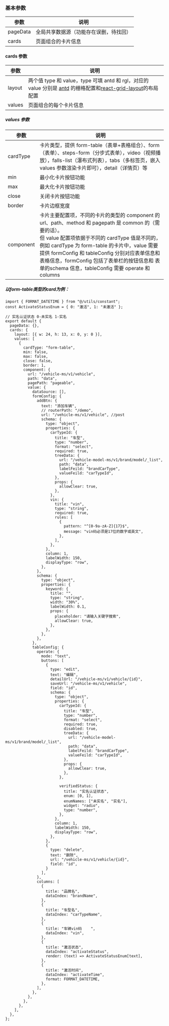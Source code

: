 ### 基本参数

| 参数     | 说明                                   |
| -------- | -------------------------------------- |
| pageData | 全局共享数据源（功能存在误删，待找回） |
| cards    | 页面组合的卡片信息                     |

#### cards 参数

| 参数   | 说明                                                                                                                                                                                                                 |
| ------ | -------------------------------------------------------------------------------------------------------------------------------------------------------------------------------------------------------------------- |
| layout | 两个值 type 和 value，type 可填 antd 和 rgl，对应的 value 分别是 [antd](https://4x.ant.design/components/grid-cn/) 的栅格配置和[react-grid-layout](https://github.com/react-grid-layout/react-grid-layout)的布局配置 |
| values | 页面组合的每个卡片信息                                                                                                                                                                                               |

##### values 参数

| 参数      | 说明                                                                                                                                                                                                                                                                                                                                                                                                           |
| --------- | -------------------------------------------------------------------------------------------------------------------------------------------------------------------------------------------------------------------------------------------------------------------------------------------------------------------------------------------------------------------------------------------------------------- |
| cardType  | 卡片类型，提供 form-table（表单+表格组合）、form（表单）、steps-form（分步式表单），video（视频播放），falls-list（瀑布式列表），tabs（多标签页，嵌入 values 参数渲染卡片即可），detail（详情页）等                                                                                                                                                                                                            |
| min       | 最小化卡片按钮功能                                                                                                                                                                                                                                                                                                                                                                                             |
| max       | 最大化卡片按钮功能                                                                                                                                                                                                                                                                                                                                                                                             |
| close     | 关闭卡片按钮功能                                                                                                                                                                                                                                                                                                                                                                                               |
| border    | 卡片边框宽度                                                                                                                                                                                                                                                                                                                                                                                                   |
| component | 卡片主要配置项，不同的卡片的类型的 component 的 url、path、method 和 pagepath 是 common 的（需要的话）。</br>但 value 配置项依据于不同的 cardType 值是不同的，例如 cardType 为 form-table 的卡片中，value 需要提供 formConfig 和 tableConfig 分别对应表单信息和表格信息，formConfig 包括了表单栏的按钮信息和 表单的schema 信息，tableConfig 需要 operate 和 columns |

##### 以form-table类型的card为例：

```
import { FORMAT_DATETIME } from "@/utils/constant";
const ActivateStatusEnum = { 0: "激活", 1: "未激活" };

// 实名认证状态 0-未实名 1-实名
export default {
  pageData: {},
  cards: {
    layout: [{ w: 24, h: 13, x: 0, y: 0 }],
    values: [
      {
        cardType: "form-table",
        min: false,
        max: false,
        close: false,
        border: 1,
        component: {
          url: "/vehicle-ms/v1/vehicle",
          path: "data",
          pagePath: "pageable",
          value: {
            dataSource: [],
            formConfig: {
              addBtn: {
                text: "添加车辆",
                // routerPath: "/demo",
                url: "/vehicle-ms/v1/vehicle", //post
                schema: {
                  type: "object",
                  properties: {
                    carTypeId: {
                      title: "车型",
                      type: "number",
                      format: "select",
                      required: true,
                      treeData: {
                        url: "/vehicle-model-ms/v1/brand/model/_list",
                        path: "data",
                        labelFeild: "brandCarType",
                        valueFeild: "carTypeId",
                      },
                      props: {
                        allowClear: true,
                      },
                    },
                    vin: {
                      title: "vin",
                      type: "string",
                      required: true,
                      rules: [
                        {
                          pattern: "^[0-9a-zA-Z]{17}$",
                          message: "vin码必须是17位的数字或英文",
                        },
                      ],
                    },
                  },
                  column: 1,
                  labelWidth: 150,
                  displayType: "row",
                },
              },
              schema: {
                type: "object",
                properties: {
                  keyword: {
                    title: "",
                    type: "string",
                    width: "30%",
                    labelWidth: 0.1,
                    props: {
                      placeholder: "请输入关键字搜索",
                      allowClear: true,
                    },
                  },
                },
              },
            },
            tableConfig: {
              operate: {
                mode: "text",
                buttons: [
                  {
                    type: "edit",
                    text: "编辑",
                    detailUrl: "/vehicle-ms/v1/vehicle/{id}",
                    saveUrl: "/vehicle-ms/v1/vehicle",
                    field: "id",
                    schema: {
                      type: "object",
                      properties: {
                        carTypeId: {
                          title: "车型",
                          type: "number",
                          format: "select",
                          required: true,
                          disabled: true,
                          treeData: {
                            url: "/vehicle-model-ms/v1/brand/model/_list",
                            path: "data",
                            labelFeild: "brandCarType",
                            valueFeild: "carTypeId",
                          },
                          props: {
                            allowClear: true,
                          },
                        },
                        
                        verifiedStatus: {
                          title: "实名认证状态",
                          enum: [0, 1],
                          enumNames: ["未实名", "实名"],
                          widget: "radio",
                          type: "number",
                        },
                      },
                      column: 1,
                      labelWidth: 150,
                      displayType: "row",
                    },
                  },
                  {
                    type: "delete",
                    text: "删除",
                    url: "/vehicle-ms/v1/vehicle/{id}",
                    field: "id",
                  }
                ],
              },
              columns: [
                {
                  title: "品牌名",
                  dataIndex: "brandName",
                },
                {
                  title: "车型名",
                  dataIndex: "carTypeName",
                },
                {
                  title: "车辆vin码	",
                  dataIndex: "vin",
                },
                {
                  title: "激活状态",
                  dataIndex: "activateStatus",
                  render: (text) => ActivateStatusEnum[text],
                },
                {
                  title: "激活时间",
                  dataIndex: "activateTime",
                  format: FORMAT_DATETIME,
                },
              ],
            },
          },
        },
      },
    ],
  },
};

```
